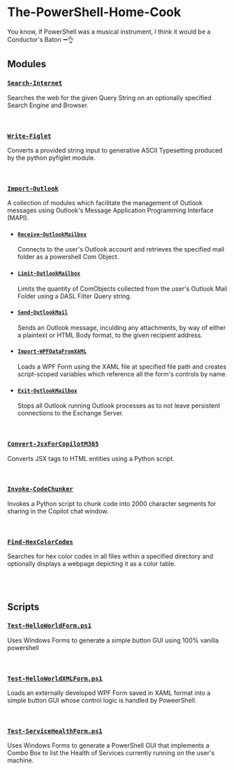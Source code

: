 # The-PowerShell-Home-Cook
You know, if PowerShell was a musical instrument, I think it would be a Conductor's Baton  :heavy_minus_sign::ok_hand:

## Modules
### [`Search-Internet`](./Modules/Search-Internet/Search-Internet.psm1)
Searches the web for the given Query String on an optionally specified Search Engine and Browser.   
   
<br>   
   
### [`Write-Figlet`](./Modules/Write-Figlet/Write-Figlet.psm1)
Converts a provided string input to generative ASCII Typesetting produced by the python pyfiglet module.
   
<br>   
   
### [`Import-Outlook`](./Modules/Import-Outlook/Import-Outlook.psm1)
A collection of modules which facilitate the management of Outlook messages using Outlook's  Message Application Programming Interface (MAPI).
   
- #### [`Receive-OutlookMailbox`](./Modules/Import-Outlook/Import-Outlook.psm1)
    Connects to the user's Outlook account and retrieves the specified mail folder as a powershell Com Object.   

- #### [`Limit-OutlookMailbox`](./Modules/Import-Outlook/Import-Outlook.psm1)
    Limits the quantity of ComObjects collected from the user's Outlook Mail Folder using a DASL Filter Query string.   
 
- #### [`Send-OutlookMail`](./Modules/Import-Outlook/Import-Outlook.psm1)
    Sends an Outlook message, inculding any attachments, by way of either a plaintext or HTML Body format, to the given recipient address.

- #### [`Import-WPFDataFromXAML`](./Modules/Import-Outlook/Import-Outlook.psm1)
    Loads a WPF Form using the XAML file at specified file path and creates script-scoped variables which reference all the form's controls by name. 

- #### [`Exit-OutlookMailbox`](./Modules/Import-Outlook/Import-Outlook.psm1)
    Stops all Outlook running Outlook processes as to not leave persistent connections to the Exchange Server.
   
<br>   
   
### [`Convert-JsxForCopilotM365`](./Modules/Convert-JsxForCopilotM365/Convert-JsxForCopilotM365.psm1)
Converts JSX tags to HTML entities using a Python script.

<br>
   
### [`Invoke-CodeChunker`](./Modules/Invoke-CodeChunker/Invoke-CodeChunker.psm1)
Invokes a Python script to chunk code into 2000 character segments for sharing in the Copilot chat window.

<br>
   
### [`Find-HexColorCodes`](./Modules/Find-HexColorCodes/Find-HexColorCodes.psm1)
Searches for hex color codes in all files within a specified directory and optionally displays a webpage depicting it as a color table.

<br>
<br>

## Scripts
### [`Test-HelloWorldForm.ps1`](./Scripts/Test-HelloWorldForm.ps1)
Uses Windows Forms to generate a simple button GUI using 100% vanilla powershell
   
<br>

### [`Test-HelloWorldXMLForm.ps1`](./Scripts/Test-HelloWorldXMLForm.ps1)
Loads an externally developed WPF Form saved in XAML format into a simple button GUI whose control logic is handled by PoweerShell.
   
<br>

### [`Test-ServiceHealthForm.ps1`](./Scripts/Test-ServiceHealthForm.ps1)
Uses Windows Forms to generate a PowerShell GUI that implements a Combo Box to list the Health of Services currently running on the user's machine.